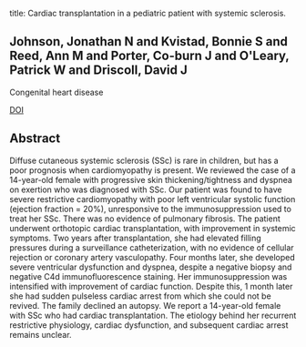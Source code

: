 title: Cardiac transplantation in a pediatric patient with systemic sclerosis.

## Johnson, Jonathan N and Kvistad, Bonnie S and Reed, Ann M and Porter, Co-burn J and O'Leary, Patrick W and Driscoll, David J
Congenital heart disease

<a href="https://doi.org/10.1111/j.1747-0803.2011.00554.x">DOI</a>

## Abstract
Diffuse cutaneous systemic sclerosis (SSc) is rare in children, but has a poor prognosis when cardiomyopathy is present. We reviewed the case of a 14-year-old female with progressive skin thickening/tightness and dyspnea on exertion who was diagnosed with SSc. Our patient was found to have severe restrictive cardiomyopathy with poor left ventricular systolic function (ejection fraction = 20%), unresponsive to the immunosuppression used to treat her SSc. There was no evidence of pulmonary fibrosis. The patient underwent orthotopic cardiac transplantation, with improvement in systemic symptoms. Two years after transplantation, she had elevated filling pressures during a surveillance catheterization, with no evidence of cellular rejection or coronary artery vasculopathy. Four months later, she developed severe ventricular dysfunction and dyspnea, despite a negative biopsy and negative C4d immunofluorescence staining. Her immunosuppression was intensified with improvement of cardiac function. Despite this, 1 month later she had sudden pulseless cardiac arrest from which she could not be revived. The family declined an autopsy. We report a 14-year-old female with SSc who had cardiac transplantation. The etiology behind her recurrent restrictive physiology, cardiac dysfunction, and subsequent cardiac arrest remains unclear.

